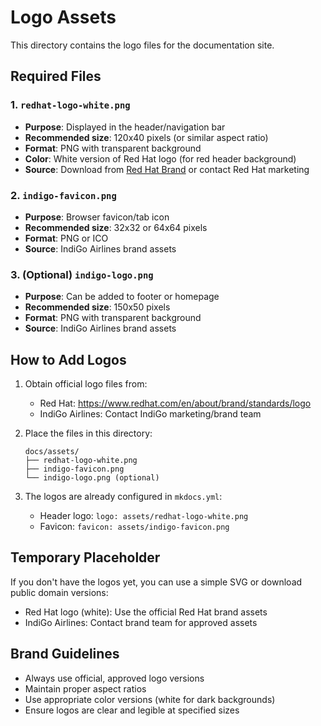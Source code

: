 # Logo Assets

This directory contains the logo files for the documentation site.

## Required Files

### 1. `redhat-logo-white.png`
- **Purpose**: Displayed in the header/navigation bar
- **Recommended size**: 120x40 pixels (or similar aspect ratio)
- **Format**: PNG with transparent background
- **Color**: White version of Red Hat logo (for red header background)
- **Source**: Download from [Red Hat Brand](https://www.redhat.com/en/about/brand/standards/logo) or contact Red Hat marketing

### 2. `indigo-favicon.png`
- **Purpose**: Browser favicon/tab icon
- **Recommended size**: 32x32 or 64x64 pixels
- **Format**: PNG or ICO
- **Source**: IndiGo Airlines brand assets

### 3. (Optional) `indigo-logo.png`
- **Purpose**: Can be added to footer or homepage
- **Recommended size**: 150x50 pixels
- **Format**: PNG with transparent background
- **Source**: IndiGo Airlines brand assets

## How to Add Logos

1. Obtain official logo files from:
   - Red Hat: https://www.redhat.com/en/about/brand/standards/logo
   - IndiGo Airlines: Contact IndiGo marketing/brand team

2. Place the files in this directory:
   ```
   docs/assets/
   ├── redhat-logo-white.png
   ├── indigo-favicon.png
   └── indigo-logo.png (optional)
   ```

3. The logos are already configured in `mkdocs.yml`:
   - Header logo: `logo: assets/redhat-logo-white.png`
   - Favicon: `favicon: assets/indigo-favicon.png`

## Temporary Placeholder

If you don't have the logos yet, you can use a simple SVG or download public domain versions:

- Red Hat logo (white): Use the official Red Hat brand assets
- IndiGo Airlines: Contact brand team for approved assets

## Brand Guidelines

- Always use official, approved logo versions
- Maintain proper aspect ratios
- Use appropriate color versions (white for dark backgrounds)
- Ensure logos are clear and legible at specified sizes
